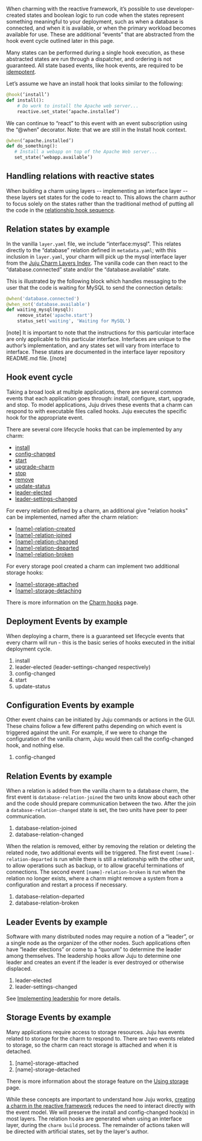 When charming with the reactive framework, it’s possible to use developer-created states and boolean logic to run code when the states represent something meaningful to your deployment, such as when a database is connected, and when it is available, or when the primary workload becomes available for use. These are additional “events” that are abstracted from the hook event cycle outlined later in this page.

Many states can be performed during a single hook execution, as these abstracted states are run through a dispatcher, and ordering is not guaranteed. All state based events, like hook events, are required to be [idempotent](https://en.wikipedia.org/wiki/Idempotence).

Let’s assume we have an install hook that looks similar to the following:

``` python
@hook(‘install’)
def install():
    # Do work to install the Apache web server...
    reactive.set_state(‘apache.installed’)
```

We can continue to “react” to this event with an event subscription using the “@when” decorator. Note: that we are still in the Install hook context.

``` python
@when(‘apache.installed’)
def do_something():
   # Install a webapp on top of the Apache Web server...
   set_state(‘webapp.available’)
```

<h2 id="heading--handling-relations-with-reactive-states">Handling relations with reactive states</h2>

When building a charm using layers -- implementing an interface layer -- these layers set states for the code to react to. This allows the charm author to focus solely on the states rather than the traditional method of putting all the code in the [relationship hook sequence](#heading--relation-events-by-example).

<h2 id="heading--relation-states-by-example">Relation states by example</h2>

In the vanilla `layer.yaml` file, we include “interface:mysql". This relates directly to the “database” relation defined in `metadata.yaml`; with this inclusion in `layer.yaml`, your charm will pick up the mysql interface layer from the [Juju Charm Layers Index](https://github.com/juju/layer-index). The vanilla code can then react to the “database.connected” state and/or the “database.available” state.

This is illustrated by the following block which handles messaging to the user that the code is waiting for MySQL to send the connection details:

``` python
@when('database.connected')
@when_not('database.available')
def waiting_mysql(mysql):
    remove_state('apache.start')
    status_set('waiting', 'Waiting for MySQL')
```

[note]
It is important to note that the instructions for this particular interface are only applicable to this particular interface. Interfaces are unique to the author’s implementation, and any states set will vary from interface to interface. These states are documented in the interface layer repository README.md file.
[/note]

<h2 id="heading--hook-event-cycle">Hook event cycle</h2>

Taking a broad look at multiple applications, there are several common events that each application goes through: install, configure, start, upgrade, and stop. To model applications, Juju drives these events that a charm can respond to with executable files called hooks. Juju executes the specific hook for the appropriate event.

There are several core lifecycle hooks that can be implemented by any charm:

- [install](/t/charm-hooks/1040#heading--install)
- [config-changed](/t/charm-hooks/1040#heading--config-changed)
- [start](/t/charm-hooks/1040#heading--start)
- [upgrade-charm](/t/charm-hooks/1040#heading--upgrade-charm)
- [stop](/t/charm-hooks/1040#heading--stop)
- [remove](/t/draft-charm-hooks/2919#heading--remove)
- [update-status](/t/charm-hooks/1040#heading--update-status)
- [leader-elected](/t/charm-hooks/1040#heading--leader-elected)
- [leader-settings-changed](/t/charm-hooks/1040#heading--leader-settings-changed)

For every relation defined by a charm, an additional give "relation hooks" can be implemented, named after the charm relation:

- [[name]-relation-created](/t/draft-charm-hooks/2919##heading--name-relation-created)
- [[name]-relation-joined](/t/charm-hooks/1040#heading--name-relation-joined)
- [[name]-relation-changed](/t/charm-hooks/1040#heading--name-relation-changed)
- [[name]-relation-departed](/t/charm-hooks/1040#heading--name-relation-departed)
- [[name]-relation-broken](/t/charm-hooks/1040#heading--name-relation-broken)

For every storage pool created a charm can implement two additional storage hooks:

- [[name]-storage-attached](/t/charm-hooks/1040#heading--name-storage-attached)
- [[name]-storage-detaching](/t/charm-hooks/1040#heading--name-storage-detaching)

There is more information on the [Charm hooks](/t/charm-hooks/1040) page.

<h2 id="heading--deployment-events-by-example">Deployment Events by example</h2>

When deploying a charm, there is a guaranteed set lifecycle events that every charm will run - this is the basic series of hooks executed in the initial deployment cycle.

1. install
1. leader-elected (leader-settings-changed respectively)
1. config-changed
1. start
1. update-status

<h2 id="heading--configuration-events-by-example">Configuration Events by example</h2>

Other event chains can be initiated by Juju commands or actions in the GUI. These chains follow a few different paths depending on which event is triggered against the unit. For example, if we were to change the configuration of the vanilla charm, Juju would then call the config-changed hook, and nothing else.

1. config-changed

<h2 id="heading--relation-events-by-example">Relation Events by example</h2>

When a relation is added from the vanilla charm to a database charm, the first event is `database-relation-joined` the two units know about each other and the code should prepare communication between the two. After the join a `database-relation-changed` state is set, the two units have peer to peer communication.

1. database-relation-joined
1. database-relation-changed

When the relation is removed, either by removing the relation or deleting the related node, two additional events will be triggered. The first event `[name]-relation-departed` is run while there is still a relationship with the other unit, to allow operations such as backup, or to allow graceful terminations of connections. The second event `[name]-relation-broken` is run when the relation no longer exists, where a charm might remove a system from a configuration and restart a process if necessary.

1. database-relation-departed
1. database-relation-broken

<h2 id="heading--leader-events-by-example">Leader Events by example</h2>

Software with many distributed nodes may require a notion of a “leader”, or a single node as the organizer of the other nodes. Such applications often have “leader elections” or come to a “quorum” to determine the leader among themselves. The leadership hooks allow Juju to determine one leader and creates an event if the leader is ever destroyed or otherwise displaced.

1. leader-elected
1. leader-settings-changed

See [Implementing leadership](/t/implementing-leadership/1124) for more details.

<h2 id="heading--storage-events-by-example">Storage Events by example</h2>

Many applications require access to storage resources. Juju has events related to storage for the charm to respond to. There are two events related to storage, so the charm can react storage is attached and when it is detached.

1.  [name]-storage-attached
2.  [name]-storage-detached

There is more information about the storage feature on the [Using storage](/t/using-juju-storage/1079) page.

While these concepts are important to understand how Juju works, [creating a charm in the reactive framework](/t/layers-for-charm-authoring/1122) reduces the need to interact directly with the event model. We will preserve the install and config-changed hook(s) in most layers. The relation hooks are generated when using an interface layer, during the `charm build` process. The remainder of actions taken will be directed with artificial states, set by the layer's author.
